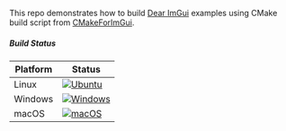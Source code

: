 This repo demonstrates how to build [Dear ImGui](https://github.com/ocornut/imgui) examples using CMake build script from [CMakeForImGui](https://github.com/adembudak/CMakeForImGui).

##### Build Status

| Platform  | Status |
|-----------|--------|
| Linux     | [![Ubuntu](https://github.com/adembudak/CMakeForImGui.test/actions/workflows/ubuntu.yml/badge.svg)](https://github.com/adembudak/CMakeForImGui.test/actions/workflows/ubuntu.yml) |
| Windows   | [![Windows](https://github.com/adembudak/CMakeForImGui.test/actions/workflows/windows.yml/badge.svg)](https://github.com/adembudak/CMakeForImGui.test/actions/workflows/windows.yml) |
| macOS     | [![macOS](https://github.com/adembudak/CMakeForImGui.test/actions/workflows/macos.yml/badge.svg)](https://github.com/adembudak/CMakeForImGui.test/actions/workflows/macos.yml) |
